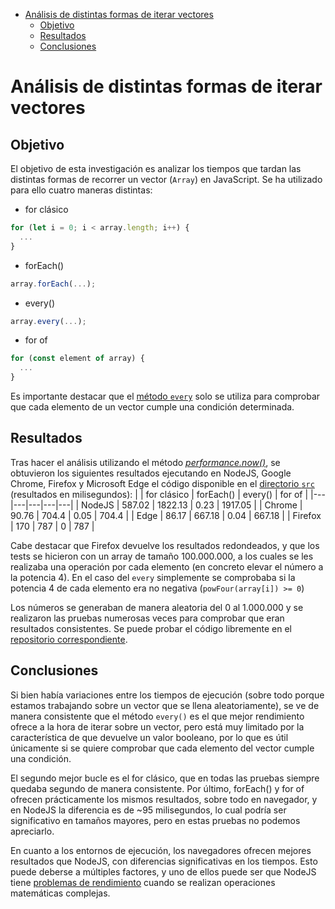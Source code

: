 - [Análisis de distintas formas de iterar vectores](#análisis-de-distintas-formas-de-iterar-vectores)
  - [Objetivo](#objetivo)
  - [Resultados](#resultados)
  - [Conclusiones](#conclusiones)
# Análisis de distintas formas de iterar vectores
## Objetivo
El objetivo de esta investigación es analizar los tiempos que tardan las distintas formas de recorrer un vector (`Array`) en JavaScript. Se ha utilizado para ello cuatro maneras distintas:
- for clásico
``` js
for (let i = 0; i < array.length; i++) {
  ...
}
```
- forEach()
``` js
array.forEach(...);
```
- every()
``` js
array.every(...);
```
- for of
``` js
for (const element of array) {
  ...
}
```
Es importante destacar que el [método `every`](https://developer.mozilla.org/es/docs/Web/JavaScript/Reference/Global_Objects/Array/every) solo se utiliza para comprobar que cada elemento de un vector cumple una condición determinada.
## Resultados
Tras hacer el análisis utilizando el método <i>[performance.now()](https://developer.mozilla.org/es/docs/Web/API/Performance/now)</i>, se obtuvieron los siguientes resultados ejecutando en NodeJS, Google Chrome, Firefox y Microsoft Edge el código disponible en el [directorio `src`](/src/for-loops-analysis.js) (resultados en milisegundos):
|   | for clásico | forEach()  | every()  | for of  |
|---|---|---|---|---|
| NodeJS  | 587.02  | 1822.13  | 0.23  | 1917.05  |
| Chrome  | 90.76  | 704.4  | 0.05  | 704.4  |
| Edge  | 86.17  | 667.18  | 0.04  | 667.18  |
| Firefox  | 170  | 787  | 0  | 787  |

Cabe destacar que Firefox devuelve los resultados redondeados, y que los tests se hicieron con un array de tamaño 100.000.000, a los cuales se les realizaba una operación por cada elemento (en concreto elevar el número a la potencia 4). En el caso del `every` simplemente se comprobaba si la potencia 4 de cada elemento era no negativa (`powFour(array[i]) >= 0`) 

Los números se generaban de manera aleatoria del 0 al 1.000.000 y se realizaron las pruebas numerosas veces para comprobar que eran resultados consistentes. Se puede probar el código libremente en el [repositorio correspondiente](https://github.com/alu0101230948/for-loops-analysis-js).

## Conclusiones
Si bien había variaciones entre los tiempos de ejecución (sobre todo porque estamos trabajando sobre un vector que se llena aleatoriamente), se ve de manera consistente que el método `every()` es el que mejor rendimiento ofrece a la hora de iterar sobre un vector, pero está muy limitado por la característica de que devuelve un valor booleano, por lo que es útil únicamente si se quiere comprobar que cada elemento del vector cumple una condición.

El segundo mejor bucle es el for clásico, que en todas las pruebas siempre quedaba segundo de manera consistente. Por último, forEach() y for of ofrecen prácticamente los mismos resultados, sobre todo en navegador, y en NodeJS la diferencia es de ~95 milisegundos, lo cual podría ser significativo en tamaños mayores, pero en estas pruebas no podemos apreciarlo. 

En cuanto a los entornos de ejecución, los navegadores ofrecen mejores resultados que NodeJS, con diferencias significativas en los tiempos. Esto puede deberse a múltiples factores, y uno de ellos puede ser que NodeJS tiene [problemas de rendimiento](https://www.altexsoft.com/blog/engineering/the-good-and-the-bad-of-node-js-web-app-development/ ) cuando se realizan operaciones matemáticas complejas. 
